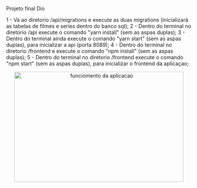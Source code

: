 Projeto final Dio 

1 - Vá ao diretorio /api/migrations e execute as duas migrations (inicializará as tabelas de filmes e series dentro do banco sql);
2 - Dentro do terminal no diretorio /api execute o comando "yarn install" (sem as aspas duplas);
3 - Dentro do terminal ainda execute o comando "yarn start" (sem as aspas duplas), para inicializar a api (porta 8089);
4 - Dentro do terminal no diretorio /frontend e execute o comando "npm install" (sem as aspas duplas);
5 - Dentro do terminal no diretorio /frontend execute o comando "npm start" (sem as aspas duplas), para inicializar o frontend da aplicaçao;

<p align="center">
  <img width="460" height="300" alt="funciomento da aplicacao" src="assets/readme/projeto-dio-netflix-final.gif"/>
</p>

